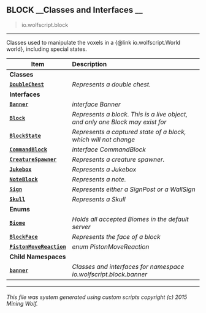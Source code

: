 ## BLOCK __Classes and Interfaces __

>io.wolfscript.block

---

Classes used to manipulate the voxels in a {@link io.wolfscript.World world}, including special states.

Item | Description   
--- | :--- 
__Classes__|
__[`DoubleChest`](DoubleChest.md)__ | _Represents a double chest._ 
__Interfaces__|
__[`Banner`](Banner.md)__ | _interface Banner_ 
__[`Block`](Block.md)__ | _Represents a block. This is a live object, and only one Block may exist for_ 
__[`BlockState`](BlockState.md)__ | _Represents a captured state of a block, which will not change_ 
__[`CommandBlock`](CommandBlock.md)__ | _interface CommandBlock_ 
__[`CreatureSpawner`](CreatureSpawner.md)__ | _Represents a creature spawner._ 
__[`Jukebox`](Jukebox.md)__ | _Represents a Jukebox_ 
__[`NoteBlock`](NoteBlock.md)__ | _Represents a note._ 
__[`Sign`](Sign.md)__ | _Represents either a SignPost or a WallSign_ 
__[`Skull`](Skull.md)__ | _Represents a Skull_ 
__Enums__|
__[`Biome`](Biome.md)__ | _Holds all accepted Biomes in the default server_ 
__[`BlockFace`](BlockFace.md)__ | _Represents the face of a block_ 
__[`PistonMoveReaction`](PistonMoveReaction.md)__ | _enum PistonMoveReaction_ 
__Child Namespaces__|
__[`banner`](banner/0.md)__ | _Classes and interfaces for namespace io.wolfscript.block.banner_ 



---



###### This file was system generated using custom scripts copyright (c) 2015 Mining Wolf.
	

